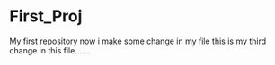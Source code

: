 # First_Proj
My first repository
now i make some change in my file
this is my third change in this file.......
